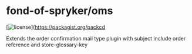 # fond-of-spryker/oms
[![license](https://img.shields.io/github/license/mashape/apistatus.svg)](https://packagist.org/packcd

Extends the order confirmation mail type plugin with subject include order reference and store-glossary-key